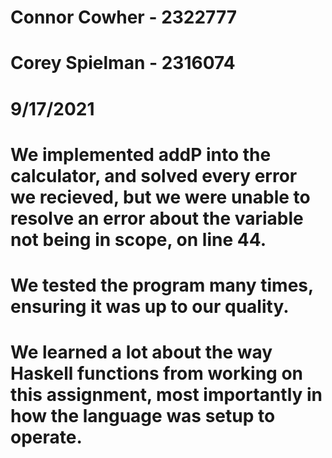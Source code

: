 # Connor Cowher - 2322777 
# Corey Spielman - 2316074 
# 9/17/2021 
# We implemented addP into the calculator, and solved every error we recieved, but we were unable to resolve an error about the variable not being in scope, on line 44.
# We tested the program many times, ensuring it was up to our quality.
# We learned a lot about the way Haskell functions from working on this assignment, most importantly in how the language was setup to operate. 
